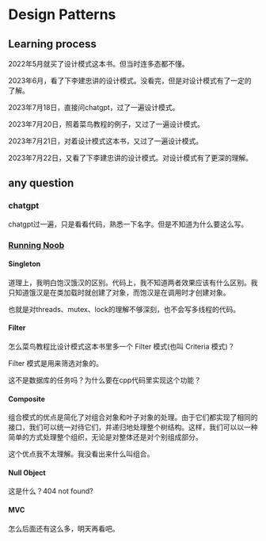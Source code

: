 # Design Patterns
## Learning process
2022年5月就买了设计模式这本书。但当时连多态都不懂。

2023年6月，看了下李建忠讲的设计模式。没看完，但是对设计模式有了一定的了解。

2023年7月18日，直接问chatgpt，过了一遍设计模式。

2023年7月20日，照着菜鸟教程的例子，又过了一遍设计模式。

2023年7月21日，对着设计模式这本书，又过了一遍设计模式。

2023年7月22日，又看了下李建忠讲的设计模式。对设计模式有了更深的理解。
## any question
### chatgpt
chatgpt过一遍，只是看看代码，熟悉一下名字。但是不知道为什么要这么写。
### [Running Noob](https://www.runoob.com/design-pattern/design-pattern-intro.html)
#### Singleton
道理上，我明白饱汉饿汉的区别。代码上，我不知道两者效果应该有什么区别。我只知道饿汉是在类加载时就创建了对象，而饱汉是在调用时才创建对象。

也就是对threads、mutex、lock的理解不够深刻，也不会写多线程的代码。
#### Filter
怎么菜鸟教程比设计模式这本书里多一个 Filter 模式(也叫 Criteria 模式)？

Filter 模式是用来筛选对象的。

这不是数据库的任务吗？为什么要在cpp代码里实现这个功能？
#### Composite
组合模式的优点是简化了对组合对象和叶子对象的处理。由于它们都实现了相同的接口，我们可以统一对待它们，并递归地处理整个树结构。这样，我们可以以一种简单的方式处理整个组织，无论是对整体还是对个别组成部分。

这个优点我不太理解。我没看出来什么叫组合。

#### Null Object
这是什么？404 not found?

#### MVC
怎么后面还有这么多，明天再看吧。